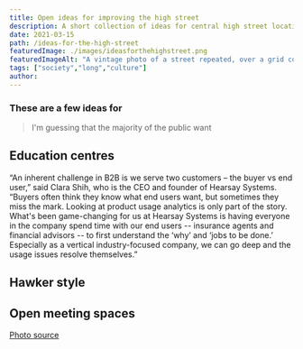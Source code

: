```yaml
---
title: Open ideas for improving the high street
description: A short collection of ideas for central high street locations in the UK.
date: 2021-03-15
path: /ideas-for-the-high-street
featuredImage: ./images/ideasforthehighstreet.png
featuredImageAlt: "A vintage photo of a street repeated, over a grid continuously."
tags: ["society","long","culture"]
author:
---
```


### These are a few ideas for

>I'm guessing that the majority of the public want

## Education centres

“An inherent challenge in B2B is we serve two customers – the buyer vs end user,” said Clara Shih, who is the CEO and founder of Hearsay Systems. “Buyers often think they know what end users want, but sometimes they miss the mark. Looking at product usage analytics is only part of the story. What's been game-changing for us at Hearsay Systems is having everyone in the company spend time with our end users -- insurance agents and financial advisors -- to first understand the ‘why’ and ‘jobs to be done.’ Especially as a vertical industry-focused company, we can go deep and the usage issues resolve themselves.”

## Hawker style

## Open meeting spaces

[Photo source](https://www.flickr.com/photos/britishlibrary/11208441895/)
